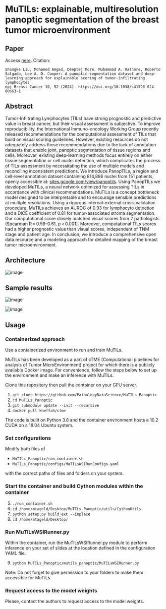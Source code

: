 # MuTILs: explainable, multiresolution panoptic segmentation of the breast tumor microenvironment

## Paper
Access [here](https://www.nature.com/articles/s41523-024-00663-1). Citation:
```
Shangke Liu, Mohamed Amgad, Deeptej More, Muhammad A. Rathore, Roberto Salgado, Lee A. D. Cooper: A panoptic segmentation dataset and deep-learning approach for explainable scoring of tumor-infiltrating lymphocytes
npj Breast Cancer 10, 52 (2024). https://doi.org/10.1038/s41523-024-00663-1
```

## Abstract
Tumor-Infiltrating Lymphocytes (TILs) have strong prognostic and predictive value in breast cancer, but their visual assessment is subjective. To improve reproducibility, the International Immuno-oncology Working Group recently released recommendations for the computational assessment of TILs that build on visual scoring guidelines. However, existing resources do not adequately address these recommendations due to the lack of annotation datasets that enable joint, panoptic segmentation of tissue regions and cells. Moreover, existing deep-learning methods focus entirely on either tissue segmentation or cell nuclei detection, which complicates the process of TILs assessment by necessitating the use of multiple models and reconciling inconsistent predictions. We introduce PanopTILs, a region and cell-level annotation dataset containing 814,886 nuclei from 151 patients, openly accessible at: [sites.google.com/view/panoptils](https://sites.google.com/view/panoptils/home). Using PanopTILs we developed MuTILs, a neural network optimized for assessing TILs in accordance with clinical recommendations. MuTILs is a concept bottleneck model designed to be interpretable and to encourage sensible predictions at multiple resolutions. Using a rigorous internal-external cross-validation procedure, MuTILs achieves an AUROC of 0.93 for lymphocyte detection and a DICE coefficient of 0.81 for tumor-associated stroma segmentation. Our computational score closely matched visual scores from 2 pathologists (Spearman R = 0.58–0.61, p < 0.001). Moreover, computational TILs scores had a higher prognostic value than visual scores, independent of TNM stage and patient age. In conclusion, we introduce a comprehensive open data resource and a modeling approach for detailed mapping of the breast tumor microenvironment.

## Architecture
![image](https://github.com/PathologyDataScience/MuTILs_Panoptic/assets/22067552/e9453cf3-5c9a-4fc3-b12e-8404a27ab48c)

## Sample results
![image](https://github.com/PathologyDataScience/MuTILs_Panoptic/assets/22067552/0e43d964-f560-4e51-b268-de93255ec1bf)

![image](https://github.com/PathologyDataScience/MuTILs_Panoptic/assets/22067552/c3c36f0c-95de-446a-8a9b-3aba172304ce)

## Usage

### Containerized approach

Use a containerized environment to run and train MuTILs.

MuTILs has been developed as a part of cTME (Computational pipelines for analysis of Tumor MicroEnvironment) project for which there is a publicly available Docker image. For convenience, follow the steps below to set up the environment and make an inference with MuTILs.

Clone this repository then pull the container on your GPU server.

1. `git clone https://github.com/PathologyDataScience/MuTILs_Panoptic`
2. `cd MuTILs_Panoptic`
3. `git submodule update --init --recursive`
4. `docker pull kheffah/ctme`


The code is built on Python 3.8 and the container environment hosts a 10.2 CUDA on a 18.04 Ubuntu system.

### Set configurations

Modify both files of
 - `MuTILs_Panoptic/run_container.sh`
 - `MuTILs_Panoptic/configs/MuTILsWSIRunConfigs.yaml`

 with the correct paths of files and folders on your system.

### Start the container and build Cython modules within the container

5. `./run_container.sh`
6. `cd /home/mtageld/Desktop/MuTILs_Panoptic/utils/CythonUtils`
7. `python setup.py build_ext --inplace`
8. `cd /home/mtageld/Desktop/`

### Run MuTILsWSIRunner.py

Within the container, run the MuTILsWSIRunner.py module to perform inference on your set of slides at the location defined in the configuration YAML file.

9. `python MuTILs_Panoptic/mutils_panoptic/MuTILsWSIRunner.py`

Note: Do not forget to give permission to your folders to make them accessible for MuTILs.

### Request access to the model weights

Please, contact the authors to request access to the model weights.
